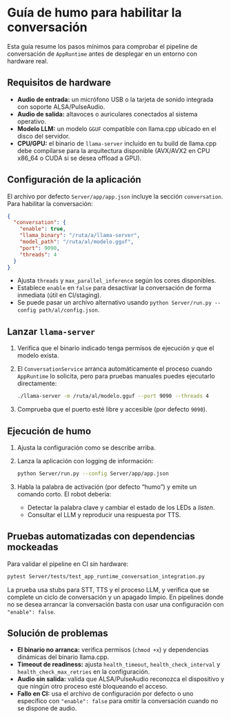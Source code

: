 # Guía de humo para habilitar la conversación

Esta guía resume los pasos mínimos para comprobar el pipeline de conversación de `AppRuntime` antes de desplegar en un entorno con hardware real.

## Requisitos de hardware

* **Audio de entrada:** un micrófono USB o la tarjeta de sonido integrada con soporte ALSA/PulseAudio.
* **Audio de salida:** altavoces o auriculares conectados al sistema operativo.
* **Modelo LLM:** un modelo `GGUF` compatible con llama.cpp ubicado en el disco del servidor.
* **CPU/GPU:** el binario de `llama-server` incluido en tu build de llama.cpp debe compilarse para la arquitectura disponible (AVX/AVX2 en CPU x86_64 o CUDA si se desea offload a GPU).

## Configuración de la aplicación

El archivo por defecto `Server/app/app.json` incluye la sección `conversation`. Para habilitar la conversación:

```json
{
  "conversation": {
    "enable": true,
    "llama_binary": "/ruta/a/llama-server",
    "model_path": "/ruta/al/modelo.gguf",
    "port": 9090,
    "threads": 4
  }
}
```

* Ajusta `threads` y `max_parallel_inference` según los cores disponibles.
* Establece `enable` en `false` para desactivar la conversación de forma inmediata (útil en CI/staging).
* Se puede pasar un archivo alternativo usando `python Server/run.py --config path/al/config.json`.

## Lanzar `llama-server`

1. Verifica que el binario indicado tenga permisos de ejecución y que el modelo exista.
2. El `ConversationService` arranca automáticamente el proceso cuando `AppRuntime` lo solicita, pero para pruebas manuales puedes ejecutarlo directamente:

   ```bash
   ./llama-server -m /ruta/al/modelo.gguf --port 9090 --threads 4
   ```

3. Comprueba que el puerto esté libre y accesible (por defecto `9090`).

## Ejecución de humo

1. Ajusta la configuración como se describe arriba.
2. Lanza la aplicación con logging de información:

   ```bash
   python Server/run.py --config Server/app/app.json
   ```

3. Habla la palabra de activación (por defecto “humo”) y emite un comando corto. El robot debería:
   * Detectar la palabra clave y cambiar el estado de los LEDs a *listen*.
   * Consultar el LLM y reproducir una respuesta por TTS.

## Pruebas automatizadas con dependencias mockeadas

Para validar el pipeline en CI sin hardware:

```bash
pytest Server/tests/test_app_runtime_conversation_integration.py
```

La prueba usa stubs para STT, TTS y el proceso LLM, y verifica que se complete un ciclo de conversación y un apagado limpio. En pipelines donde no se desea arrancar la conversación basta con usar una configuración con `"enable": false`.

## Solución de problemas

* **El binario no arranca:** verifica permisos (`chmod +x`) y dependencias dinámicas del binario llama.cpp.
* **Timeout de readiness:** ajusta `health_timeout`, `health_check_interval` y `health_check_max_retries` en la configuración.
* **Audio sin salida:** valida que ALSA/PulseAudio reconozca el dispositivo y que ningún otro proceso esté bloqueando el acceso.
* **Fallo en CI:** usa el archivo de configuración por defecto o uno específico con `"enable": false` para omitir la conversación cuando no se dispone de audio.
